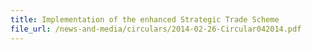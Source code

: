 ```yaml
---
title: Implementation of the enhanced Strategic Trade Scheme 
file_url: /news-and-media/circulars/2014-02-26-Circular042014.pdf
---
```

